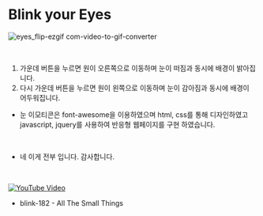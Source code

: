 # Blink your Eyes

![eyes_flip-ezgif com-video-to-gif-converter](https://github.com/user-attachments/assets/ed0085f6-132b-4033-b81b-2b4e99d0b650)

&nbsp;

1. 가운데 버튼을 누르면 원이 오른쪽으로 이동하며 눈이 떠짐과 동시에 배경이 밝아집니다.
2. 다시 가운데 버튼을 누르면 원이 왼쪽으로 이동하며 눈이 감아짐과 동시에 배경이 어두워집니다.
- 눈 이모티콘은 font-awesome을 이용하였으며 html, css를 통해 디자인하였고 javascript, jquery를 사용하여 반응형 웹페이지를 구현 하였습니다.

&nbsp;&nbsp;&nbsp;

- 네 이게 전부 입니다. 감사합니다.

&nbsp;&nbsp;&nbsp;

[![YouTube Video](https://img.youtube.com/vi/9Ht5RZpzPqw/0.jpg)](https://www.youtube.com/watch?v=9Ht5RZpzPqw)
- blink-182 - All The Small Things
